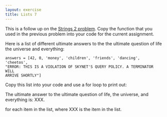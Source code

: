 ```yaml
---
layout: exercise
title: Lists 7
---
```


This is a follow up on the [Strings 2 problem](/exercises/Strings-2).  Copy the
function that you used in the previous problem into your code for the current
assignment.

Here is a list of different ultimate answers to the the ultimate
question of life the universe and everything:

```
answers = [42, 0, 'money', 'children', 'friends', 'dancing', 'cheetos',
"ERROR: THIS IS A VIOLATION OF SKYNET'S QUERY POLICY. A TERMINATOR WILL
ARRIVE SHORTLY"]
```

Copy this list into your code and use a for loop to print out:

The ultimate answer to the ultimate question of life, the universe, and
everything is: XXX.

for each item in the list, where XXX is the item in the list.
